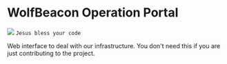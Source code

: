 # WolfBeacon Operation Portal

![](https://cdn.rawgit.com/LunaGao/BlessYourCodeTag/master/tags/jesus.svg) `Jesus bless your code`

Web interface to deal with our infrastructure. You don't need this if you are just contributing to the project.

